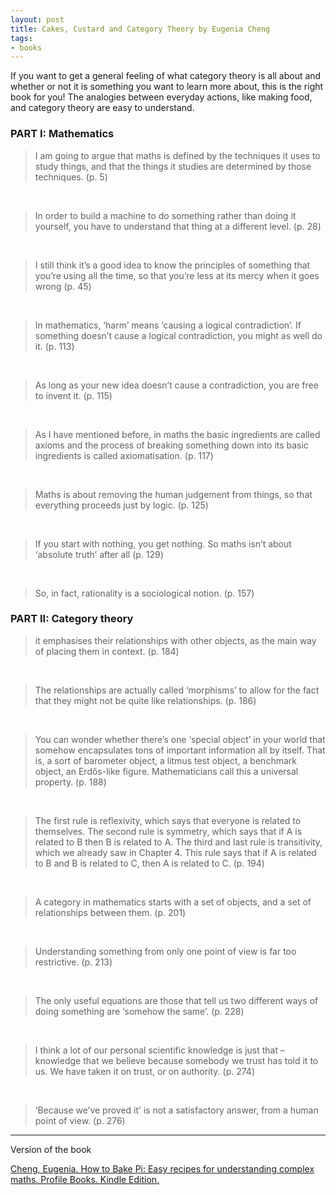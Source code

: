 ```yaml
---
layout: post
title: Cakes, Custard and Category Theory by Eugenia Cheng
tags:
- books
---
```


If you want to get a general feeling of what category theory is all about and whether or not it is something you want to learn more about, this is the right book for you! The analogies between everyday actions, like making food, and category theory are easy to understand. 

### PART I: Mathematics

> I am going to argue that maths is defined by the techniques it uses to study things, and that the things it studies are determined by those techniques. (p. 5)
<br>

<!-- -->
> In order to build a machine to do something rather than doing it yourself, you have to understand that thing at a different level. (p. 28)
<br>

<!-- -->
> I still think it’s a good idea to know the principles of something that you’re using all the time, so that you’re less at its mercy when it goes wrong (p. 45)
<br>

<!-- -->
> In mathematics, ‘harm’ means ‘causing a logical contradiction’. If something doesn’t cause a logical contradiction, you might as well do it. (p. 113)
<br>

<!-- -->
> As long as your new idea doesn’t cause a contradiction, you are free to invent it. (p. 115)
<br>

<!-- -->
> As I have mentioned before, in maths the basic ingredients are called axioms and the process of breaking something down into its basic ingredients is called axiomatisation. (p. 117)
<br>

<!-- -->
> Maths is about removing the human judgement from things, so that everything proceeds just by logic. (p. 125)
<br>

<!-- -->
> If you start with nothing, you get nothing. So maths isn’t about ‘absolute truth’ after all (p. 129)
<br>

<!-- -->
> So, in fact, rationality is a sociological notion. (p. 157)

### PART II: Category theory

> it emphasises their relationships with other objects, as the main way of placing them in context. (p. 184)
<br>

<!-- -->
> The relationships are actually called ‘morphisms’ to allow for the fact that they might not be quite like relationships. (p. 186)
<br>

<!-- -->
> You can wonder whether there’s one ‘special object’ in your world that somehow encapsulates tons of important information all by itself. That is, a sort of barometer object, a litmus test object, a benchmark object, an Erdős-like figure. Mathematicians call this a universal property. (p. 188)
<br>

<!-- -->
> The first rule is reflexivity, which says that everyone is related to themselves. The second rule is symmetry, which says that if A is related to B then B is related to A. The third and last rule is transitivity, which we already saw in Chapter 4. This rule says that if A is related to B and B is related to C, then A is related to C. (p. 194)
<br>

<!-- -->
> A category in mathematics starts with a set of objects, and a set of relationships between them. (p. 201)
<br>

<!-- -->
> Understanding something from only one point of view is far too restrictive. (p. 213) 
<br>

<!-- -->
> The only useful equations are those that tell us two different ways of doing something are ‘somehow the same’. (p. 228)
<br>

<!-- -->
> I think a lot of our personal scientific knowledge is just that – knowledge that we believe because somebody we trust has told it to us. We have taken it on trust, or on authority. (p. 274)
<br>

<!-- -->
> ‘Because we’ve proved it’ is not a satisfactory answer, from a human point of view. (p. 276)

----

Version of the book

[Cheng, Eugenia. How to Bake Pi: Easy recipes for understanding complex maths. Profile Books. Kindle Edition. ](http://amzn.to/2on0stQ)

